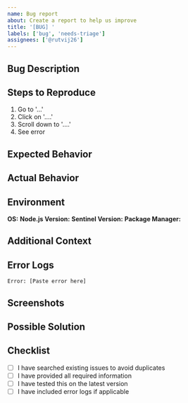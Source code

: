 ```yaml
---
name: Bug report
about: Create a report to help us improve
title: '[BUG] '
labels: ['bug', 'needs-triage']
assignees: ['@rutvij26']
---
```


## Bug Description

<!-- A clear and concise description of what the bug is -->

## Steps to Reproduce

1. Go to '...'
2. Click on '....'
3. Scroll down to '....'
4. See error

## Expected Behavior

<!-- A clear and concise description of what you expected to happen -->

## Actual Behavior

<!-- A clear and concise description of what actually happened -->

## Environment

**OS:** <!-- e.g. Ubuntu 20.04, Windows 11, macOS 12.0 -->
**Node.js Version:** <!-- e.g. 18.0.0 -->
**Sentinel Version:** <!-- e.g. 1.0.0 -->
**Package Manager:** <!-- e.g. npm 9.0.0, yarn 1.22.0 -->

## Additional Context

<!-- Add any other context about the problem here -->

## Error Logs

<!-- If applicable, add error logs or stack traces here -->

```
Error: [Paste error here]
```

## Screenshots

<!-- If applicable, add screenshots to help explain your problem -->

## Possible Solution

<!-- If you have suggestions on a fix for the bug, describe it here -->

## Checklist

- [ ] I have searched existing issues to avoid duplicates
- [ ] I have provided all required information
- [ ] I have tested this on the latest version
- [ ] I have included error logs if applicable
